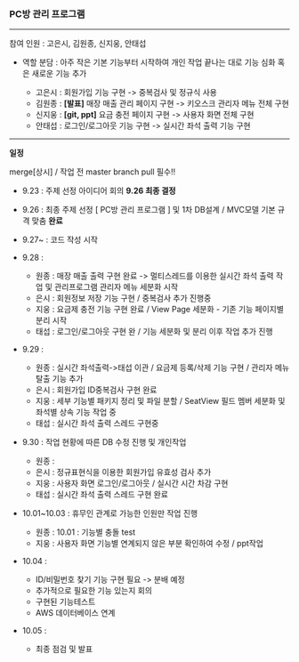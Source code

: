 ### PC방 관리 프로그램

***

참여 인원 : 고은시, 김원종, 신지웅, 안태섭


* 역할 분담 : 아주 작은 기본 기능부터 시작하여 개인 작업 끝나는 대로 기능 심화 혹은 새로운 기능 추가

    * 고은시 : 회원가입 기능 구현 -> 중복검사 및 정규식 사용
    * 김원종 : __[발표]__ 매장 매출 관리 페이지 구현 -> 키오스크 관리자 메뉴 전체 구현
    * 신지웅 : __[git, ppt]__ 요금 충전 페이지 구현 -> 사용자 화면 전체 구현
    * 안태섭 : 로그인/로그아웃 기능 구현 -> 실시간 좌석 출력 기능 구현

***

__일정__ 

merge[상시] / 작업 전 master branch pull 필수!!

* 9.23 : 주제 선정 아이디어 회의 __9.26 최종 결정__
* 9.26 : 최종 주제 선정 [ PC방 관리 프로그램 ] 및 1차 DB설계 / MVC모델 기본 규격 맞춤 __완료__
* 9.27~ : 코드 작성 시작
* 9.28 : 
  * 원종 : 매장 매출 출력 구현 완료  -> 멀티스레드를 이용한 실시간 좌석 출력 작업 및 관리프로그램 관리자 메뉴 세분화 시작
  * 은시 : 회원정보 저장 기능 구현 / 중복검사 추가 진행중
  * 지웅 : 요금제 충전 기능 구현 완료 / View Page 세분화 - 기존 기능 페이지별 분리 시작
  * 태섭 : 로그인/로그아웃 구현 완 / 기능 세분화 및 분리 이후 작업 추가 진행
* 9.29 : 
  * 원종 : 실시간 좌석출력->태섭 이관 / 요금제 등록/삭제 기능 구현 / 관리자 메뉴 탈출 기능 추가
  * 은시 : 회원가입 ID중복검사 구현 완료
  * 지웅 : 세부 기능별 패키지 정리 및 파일 분할 / SeatView 필드 멤버 세분화 및 좌석별 상속 기능 작업 중
  * 태섭 : 실시간 좌석 출력 스레드 구현중
* 9.30 : 작업 현황에 따른 DB 수정 진행 및 개인작업
  * 원종 : 
  * 은시 : 정규표현식을 이용한 회원가입 유효성 검사 추가
  * 지웅 : 사용자 화면 로그인/로그아웃 / 실시간 시간 차감 구현
  * 태섭 : 실시간 좌석 출력 스레드 구현 완료
* 10.01~10.03 : 휴무인 관계로 가능한 인원만 작업 진행 
  * 원종 : 10.01 : 기능별 충돌 test
  * 지웅 : 사용자 화면 기능별 연계되지 않은 부분 확인하여 수정 / ppt작업

* 10.04 :
  * ID/비밀번호 찾기 기능 구현 필요 -> 분배 예정
  * 추가적으로 필요한 기능 있는지 회의
  * 구현된 기능테스트
  * AWS 데이터베이스 연계
* 10.05 : 
  * 최종 점검 및 발표
  
  
  
  
  
  
